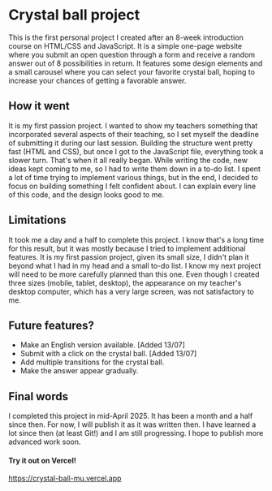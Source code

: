 # Crystal ball project

This is the first personal project I created after an 8-week introduction course on HTML/CSS and JavaScript.
It is a simple one-page website where you submit an open question through a form and receive a random answer out of 8 possibilities in return.
It features some design elements and a small carousel where you can select your favorite crystal ball, hoping to increase your chances of getting a favorable answer.

## How it went

It is my first passion project. I wanted to show my teachers something that incorporated several aspects of their teaching, so I set myself the deadline of submitting it during our last session.
Building the structure went pretty fast (HTML and CSS), but once I got to the JavaScript file, everything took a slower turn. That's when it all really began. While writing the code, new ideas kept coming to me, so I had to write them down in a to-do list. I spent a lot of time trying to implement various things, but in the end, I decided to focus on building something I felt confident about. I can explain every line of this code, and the design looks good to me. 

## Limitations

It took me a day and a half to complete this project. I know that's a long time for this result, but it was mostly because I tried to implement additional features. 
It is my first passion project, given its small size, I didn't plan it beyond what I had in my head and a small to-do list. I know my next project will need to be more carefully planned than this one.
Even though I created three sizes (mobile, tablet, desktop), the appearance on my teacher's desktop computer, which has a very large screen, was not satisfactory to me.

## Future features? 

* Make an English version available. [Added 13/07]
* Submit with a click on the crystal ball. [Added 13/07]
* Add multiple transitions for the crystal ball.
* Make the answer appear gradually.

## Final words

I completed this project in mid-April 2025. It has been a month and a half since then. For now, I will publish it as it was written then.
I have learned a lot since then (at least Git!) and I am still progressing. I hope to publish more advanced work soon.

#### Try it out on Vercel! 
https://crystal-ball-mu.vercel.app
